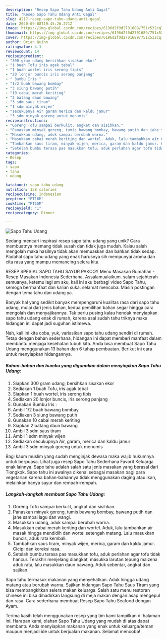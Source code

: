 ```yaml
---
description: "Resep Sapo Tahu Udang Anti Gagal"
title: "Resep Sapo Tahu Udang Anti Gagal"
slug: 4217-resep-sapo-tahu-udang-anti-gagal
date: 2020-09-08T19:45:26.271Z
image: https://img-global.cpcdn.com/recipes/6196d2f0d2701689/751x532cq70/sapo-tahu-udang-foto-resep-utama.jpg
thumbnail: https://img-global.cpcdn.com/recipes/6196d2f0d2701689/751x532cq70/sapo-tahu-udang-foto-resep-utama.jpg
cover: https://img-global.cpcdn.com/recipes/6196d2f0d2701689/751x532cq70/sapo-tahu-udang-foto-resep-utama.jpg
author: Brian Quinn
ratingvalue: 4.1
reviewcount: 14
recipeingredient:
- "300 gram udang bersihkan sisakan ekor"
- "1 buah Tofu iris agak tebal"
- "1 buah wortel iris serong tipis"
- "20 lonjor buncis iris serong panjang"
- " Bumbu Iris "
- "1/2 buah bawang bombay"
- "3 siung bawang putih"
- "10 cabai merah keriting"
- "2 batang daun bawang"
- "3 sdm saus tiram"
- "1 sdm minyak wijen"
- "secukupnya Air garam merica dan kaldu jamur"
- "3 sdm minyak goreng untuk menumis"
recipeinstructions:
- "Goreng Tofu sampai berkulit, angkat dan sisihkan."
- "Panaskan minyak goreng, tumis bawang bombay, bawang putih dan jahe sampai lagu dan wangi."
- "Masukkan udang, aduk sampai berubah warna."
- "Masukkan cabai merah keriting dan wortel. Aduk, lalu tambahkan air masak hingga mendidih dan wortel setengah matang. Lalu masukkan buncis, aduk rata kembali."
- "Tambahkan saus tiram, minyak wijen, merica, garam dan kaldu jamur. Cicipi dan koreksi rasa."
- "Setelah bumbu terasa pas masukkan tofu, aduk perlahan agar tofu tidak hancur. Terakhir menjelang diangkat, masukka larutan tepung maizena aduk rata, lalu masukkan daun bawang. Aduk sebentar, angkat dan sajikan."
categories:
- Resep
tags:
- sapo
- tahu
- udang

katakunci: sapo tahu udang 
nutrition: 158 calories
recipecuisine: Indonesian
preptime: "PT16M"
cooktime: "PT55M"
recipeyield: "1"
recipecategory: Dinner

---
```



![Sapo Tahu Udang](https://img-global.cpcdn.com/recipes/6196d2f0d2701689/751x532cq70/sapo-tahu-udang-foto-resep-utama.jpg)

Sedang mencari inspirasi resep sapo tahu udang yang unik? Cara membuatnya memang tidak susah dan tidak juga mudah. Kalau salah mengolah maka hasilnya tidak akan memuaskan dan bahkan tidak sedap. Padahal sapo tahu udang yang enak harusnya sih mempunyai aroma dan cita rasa yang mampu memancing selera kita.

RESEP SPESIAL SAPO TAHU SAYUR PAKCOY Menu Masakan Rumahan - Resep Masakan Indonesia Sederhana. Assalamualaikum. salam sejahterah semuanya, ketemu lagi sm aku, kali ini aku berbagi video Sapo Tahu, semoga bermanfaat dan kalian suka. selamat mencoba. Masih postingan dengan tema tahu dan udang ya.

Banyak hal yang sedikit banyak mempengaruhi kualitas rasa dari sapo tahu udang, mulai dari jenis bahan, kedua pemilihan bahan segar hingga cara mengolah dan menyajikannya. Tak perlu pusing kalau hendak menyiapkan sapo tahu udang enak di rumah, karena asal sudah tahu triknya maka hidangan ini dapat jadi suguhan istimewa.


Nah, kali ini kita coba, yuk, variasikan sapo tahu udang sendiri di rumah. Tetap dengan bahan sederhana, hidangan ini dapat memberi manfaat dalam membantu menjaga kesehatan tubuh kita. Anda bisa membuat Sapo Tahu Udang menggunakan 13 bahan dan 6 tahap pembuatan. Berikut ini cara untuk menyiapkan hidangannya.

<!--inarticleads1-->

##### Bahan-bahan dan bumbu yang digunakan dalam menyiapkan Sapo Tahu Udang:

1. Siapkan 300 gram udang, bersihkan sisakan ekor
1. Sediakan 1 buah Tofu, iris agak tebal
1. Siapkan 1 buah wortel, iris serong tipis
1. Sediakan 20 lonjor buncis, iris serong panjang
1. Gunakan  Bumbu Iris :
1. Ambil 1/2 buah bawang bombay
1. Sediakan 3 siung bawang putih
1. Gunakan 10 cabai merah keriting
1. Siapkan 2 batang daun bawang
1. Ambil 3 sdm saus tiram
1. Ambil 1 sdm minyak wijen
1. Sediakan secukupnya Air, garam, merica dan kaldu jamur
1. Ambil 3 sdm minyak goreng untuk menumis


Bagi kaum muslim yang sudah menginjak dewasa maka wajib hukumnya untuk berpuasa. Lihat juga resep Sapo Tahu Sederhana Favorit Keluarga enak lainnya. Sapo tahu adalah salah satu jenis masakan yang berasal dari Tiongkok. Sapo tahu ini awalnya dikenal sebagai masakan bagi para vegetarian karena bahan-bahannya tidak menggunakan daging atau ikan, melainkan hanya sayur dan rempah-rempah. 

<!--inarticleads2-->

##### Langkah-langkah membuat Sapo Tahu Udang:

1. Goreng Tofu sampai berkulit, angkat dan sisihkan.
1. Panaskan minyak goreng, tumis bawang bombay, bawang putih dan jahe sampai lagu dan wangi.
1. Masukkan udang, aduk sampai berubah warna.
1. Masukkan cabai merah keriting dan wortel. Aduk, lalu tambahkan air masak hingga mendidih dan wortel setengah matang. Lalu masukkan buncis, aduk rata kembali.
1. Tambahkan saus tiram, minyak wijen, merica, garam dan kaldu jamur. Cicipi dan koreksi rasa.
1. Setelah bumbu terasa pas masukkan tofu, aduk perlahan agar tofu tidak hancur. Terakhir menjelang diangkat, masukka larutan tepung maizena aduk rata, lalu masukkan daun bawang. Aduk sebentar, angkat dan sajikan.


Sapo tahu termasuk makanan yang menyehatkan. Aduk hingga udang matang atau berubah warna. Sajikan hidangan Sapo Tahu Saus Tiram yang bisa membangkitkan selera makan keluarga. Salah satu menu restoran chinese ini bisa dihadirkan langsung di meja makan dengan asap mengepul dan rasa. Cara sederhana membuat Resep Sapo Tahu Seafood dengan Ayam. 

Terima kasih telah menggunakan resep yang tim kami tampilkan di halaman ini. Harapan kami, olahan Sapo Tahu Udang yang mudah di atas dapat membantu Anda menyiapkan makanan yang enak untuk keluarga/teman maupun menjadi ide untuk berjualan makanan. Selamat mencoba!
